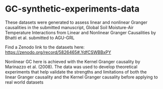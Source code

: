# GC-synthetic-experiments-data
These datasets were generated to assess linear and nonlinear Granger causalities in the submitted manuscript, Global Soil Moisture-Air Temperature Interactions from Linear and Nonlinear Granger Causalities by Bhatti et al. submitted to AGU-GRL

Find a Zenodo link to the datasets here: https://zenodo.org/record/5826465#.YdfCSWBBxPY

Nonlinear GC here is achieved with the Kernel Granger causality by Marinazzo et al. (2008). The data was used to develop theoretical experiments that help validate the strengths and limitations of both the linear Granger causality and the Kernel Granger causality before applying to real world datasets
